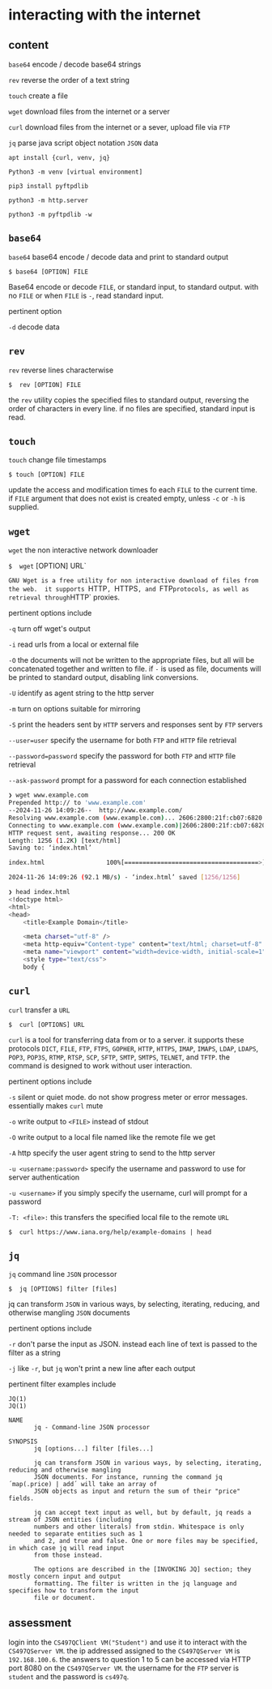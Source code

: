 #  interacting with the internet

##  content

`base64`  encode / decode base64 strings

`rev`  reverse the order of a text string

`touch`  create a file

`wget`  download files from the internet or a server

`curl`  download files from the internet or a sever, upload file via `FTP`

`jq`  parse java script object notation `JSON` data

`apt install {curl, venv, jq}`

`Python3 -m venv [virtual environment]`

`pip3 install pyftpdlib`

`python3 -m http.server`

`python3 -m pyftpdlib -w`

##  `base64`

`base64`  base64 encode / decode data and print to standard output

`$ base64 [OPTION] FILE`

Base64 encode or decode `FILE`, or standard input, to standard output.  with no `FILE` or when `FILE` is `-`, read standard input.

pertinent option 

`-d`  decode data

##  `rev`

`rev`  reverse lines characterwise

`$  rev [OPTION] FILE`

the `rev` utility copies the specified files to standard output, reversing the order of characters in every line.  if no files are specified, standard input is read.

##  `touch`

`touch`  change file timestamps

`$ touch [OPTION] FILE`

update the access and modification times fo each `FILE` to the current time.  if `FILE` argument that does not exist is created empty, unless `-c` or `-h` is supplied.

##  `wget` 

`wget`  the non interactive network downloader

`$  wget` [OPTION] URL`

`GNU Wget is a free utility for non interactive download of files from the web.  it supports `HTTP`, `HTTPS`, and `FTP` protocols, as well as retrieval through `HTTP` proxies.

pertinent options include

`-q`  turn off wget's output

`-i`  read urls from a local or external file

`-O`  the documents will not be written to the appropriate files, but all will be concatenated together and written to file.  if `-` is used as file, documents will be printed to standard output, disabling link conversions.

`-U`  identify as agent string to the http server

`-m`  turn on options suitable for mirroring

`-S` print the headers sent by `HTTP` servers and responses sent by `FTP` servers

`--user=user`  specify the username for both `FTP` and `HTTP` file retrieval

`--password=password`  specify the password for both `FTP` and `HTTP` file retrieval

`--ask-password`  prompt for a password for each connection established

```bash
❯ wget www.example.com
Prepended http:// to 'www.example.com'
--2024-11-26 14:09:26--  http://www.example.com/
Resolving www.example.com (www.example.com)... 2606:2800:21f:cb07:6820:80da:af6b:8b2c, 93.184.215.14
Connecting to www.example.com (www.example.com)|2606:2800:21f:cb07:6820:80da:af6b:8b2c|:80... connected.
HTTP request sent, awaiting response... 200 OK
Length: 1256 (1.2K) [text/html]
Saving to: ‘index.html’

index.html                 100%[=====================================>]   1.23K  --.-KB/s    in 0s

2024-11-26 14:09:26 (92.1 MB/s) - ‘index.html’ saved [1256/1256]
```

```bash
❯ head index.html
<!doctype html>
<html>
<head>
    <title>Example Domain</title>

    <meta charset="utf-8" />
    <meta http-equiv="Content-type" content="text/html; charset=utf-8" />
    <meta name="viewport" content="width=device-width, initial-scale=1" />
    <style type="text/css">
    body {
```

##  `curl`

`curl`  transfer a `URL`

`$  curl [OPTIONS] URL`

`curl` is a tool for transferring data from or to a server.  it supports these protocols `DICT`, `FILE`, `FTP`, `FTPS`, `GOPHER`, `HTTP`, `HTTPS`, `IMAP`, `IMAPS`, `LDAP`, `LDAPS`, `POP3`, `POP3S`, `RTMP`, `RTSP`, `SCP`, `SFTP`, `SMTP`, `SMTPS`, `TELNET`, and `TFTP`.  the command is designed to work without user interaction.

pertinent options include

`-s`  silent or quiet mode.  do not show progress meter or error messages.  essentially makes `curl` mute

`-o`  write output to `<FILE>` instead of stdout

`-O`  write output to a local file named like the remote file we get

`-A`  http specify the user agent string to send to the http server

`-u <username:password>`  specify the username and password to use for server authentication

`-u <username>`  if you simply specify the username, curl will prompt for a password

`-T: <file>:`  this transfers the specified local file to the remote `URL`

`$  curl https://www.iana.org/help/example-domains | head`

##  `jq`

`jq`  command line `JSON` processor

`$  jq [OPTIONS] filter [files]`

jq can transform `JSON` in various ways, by selecting, iterating, reducing, and otherwise mangling `JSON` documents

pertinent options include

`-r`  don't parse the input as JSON.  instead each line of text is passed to the filter as a string

`-j`  like `-r`, but `jq` won't print a new line after each output

pertinent filter examples include



```
JQ(1)                                                                                             JQ(1)

NAME
       jq - Command-line JSON processor

SYNOPSIS
       jq [options...] filter [files...]

       jq can transform JSON in various ways, by selecting, iterating, reducing and otherwise mangling
       JSON documents. For instance, running the command jq ´map(.price) | add´ will take an array of
       JSON objects as input and return the sum of their "price" fields.

       jq can accept text input as well, but by default, jq reads a stream of JSON entities (including
       numbers and other literals) from stdin. Whitespace is only needed to separate entities such as 1
       and 2, and true and false. One or more files may be specified, in which case jq will read input
       from those instead.

       The options are described in the [INVOKING JQ] section; they mostly concern input and output
       formatting. The filter is written in the jq language and specifies how to transform the input
       file or document.

```




##  assessment

login into the `CS497QClient VM("Student")` and use it to interact with the `CS497QServer VM`.  the ip addressed assigned to the `CS497QServer VM` is `192.168.100.6`.   the answers to question 1 to 5 can be accessed via HTTP port 8080 on the `CS497QServer VM`.  the username for the `FTP` server is `student` and the password is `cs497q`.

